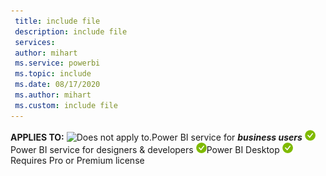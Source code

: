 ```yaml
---
 title: include file
 description: include file
 services: 
 author: mihart
 ms.service: powerbi
 ms.topic: include
 ms.date: 08/17/2020
 ms.author: mihart
 ms.custom: include file
---
```


**APPLIES TO:** ![Does not apply to.](media/no.png)Power BI service for ***business users*** ![Applies to.](media/yes.png)Power BI service for designers & developers ![Applies to.](media/yes.png)Power BI Desktop ![Applies to.](media/yes.png)Requires Pro or Premium license